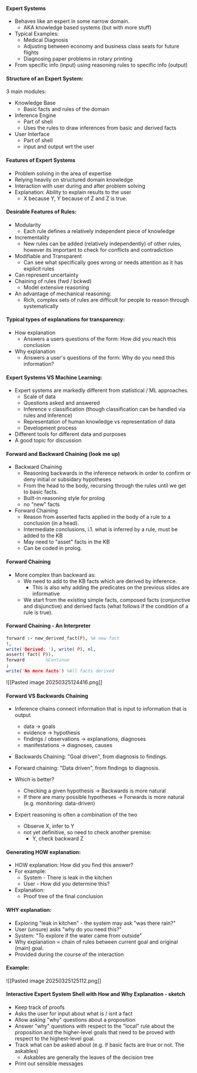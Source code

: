 #### Expert Systems
- Behaves like an expert in some narrow domain.
	- AKA knowledge based systems (but with more stuff)
- Typical Examples:
	- Medical Diagnosis
	- Adjusting between economy and business class seats for future flights
	- Diagnosing paper problems in rotary printing
- From specific info (input) using reasoning rules to specific info (output)

#### Structure of an Expert System:
3 main modules:
- Knowledge Base
	- Basic facts and rules of the domain
- Inference Engine
	- Part of shell
	- Uses the rules to draw inferences from basic and derived facts
- User Interface 
	- Part of shell
	- input and output wrt the user

#### Features of Expert Systems
- Problem solving in the area of expertise
- Relying heavily on structured domain knowledge
- Interaction with user during and after problem solving
- Explanation: Ability to explain results to the user
	- X because Y, Y because of Z and Z is true.

#### Desirable Features of Rules:
- Modularity
	- Each rule defines a relatively independent piece of knowledge
- Incrementality
	- New rules can be added (relatively independently) of other rules, however its important to check for conflicts and contradiction
- Modifiable and Transparent
	- Can see what specifically goes wrong or needs attention as it has explicit rules
- Can represent uncertainty
- Chaining of rules (fwd / bckwd)
	- Model extensive reasoning
- An advantage of mechanical reasoning:
	- Rich, complex sets of rules are difficult for people to reason through systematically

#### Typical types of explanations for transparency:
- How explanation
	- Answers a users questions of the form: How did you reach this conclusion
- Why explanation
	- Answers a user's questions of the form: Why do you need this information?

#### Expert Systems VS Machine Learning:
- Expert systems are markedly different from statistical / ML approaches.
	- Scale of data
	- Questions asked and answered
	- Inference v classification (though classification can be handled via rules and inference)
	- Representation of human knowledge vs representation of data
	- Development process
- Different tools for different data and purposes
- A good topic for discussion

#### Forward and Backward Chaining (look me up) 
- Backward Chaining
	- Reasoning backwards in the inference network in order to confirm or deny initial or subsidary hypotheses
	- From the head to the body, recursing through the rules until we get to basic facts.
	- Built-in reasoning style for prolog
	- no "new" facts
- Forward Chaining
	- Reason from asserted facts applied in the body of a rule to a conclusion (in a head).
	- Intermediate conclusions, i.1. what is inferred by a rule, must be added to the KB
	- May need to "asset" facts in the KB
	- Can be coded in prolog.

#### Forward Chaining
- More complex than backward as:
	- We need to add to the KB facts which are derived by inference. 
		- This is also why adding the predicates on the previous slides are informative
	- We start from the existing simple facts, composed facts (conjunctive and disjunctive) and derived facts (what follows if the condition of a rule is true).

#### Forward Chaining - An Interpreter
``` Prolog
forward :- new_derived_fact(P), %A new fact
!,
write('Derived: '), write( P), nl,
assert( fact( P)),
forward        %Continue
;
write('No more facts') %All facts derived
```
![[Pasted image 20250325124416.png]]

#### Forward VS Backwards Chaining
- Inference chains connect information that is input  to information that is output
	- data -> goals
	- evidence -> hypothesis
	- findings / observations -> explanations, diagnoses
	- manifestations -> diagnoses, causes
- Backwards Chaining: "Goal driven", from diagnosis to findings.
- Forward chaining: "Data driven", from findings to diagnosis.

- Which is better?
	- Checking a given hypothesis -> Backwards is more natural
	- If there are many possible hypotheses -> Forwards is more natural (e.g. monitoring: data-driven)
-  Expert reasoning is often a combination of the two
	- Observe X, infer to Y
	- not yet definitive, so need to check another premise:
		- Y, check backward Z

#### Generating HOW explanation:
- HOW explanation: How did you find this answer? 
- For example:
	- System - There is leak in the kitchen
	- User - How did you determine this?
- Explanation:
	- Proof tree of the final conclusion

#### WHY explanation:
- Exploring "leak in kitchen" - the system may ask "was there rain?"
- User (unsure) asks "why do you need this?"
- System: "To explore if the water came from outside"
- Why explanation = chain of rules between current goal and original (main) goal.
- Provided during the course of the interaction

#### Example:
![[Pasted image 20250325125112.png]]

#### Interactive Expert System Shell with How and Why Explanation - sketch
- Keep track of proofs
- Asks the user for input about what is / isnt a fact
- Allow asking "why" questions about a proposition
- Answer "why" questions with respect to the "local" rule about the proposition and the higher-level goals that need to be proved with respect to the highest-level goal.
- Track what can be asked about (e.g. if basic facts are true or not. The askables)
	- Askables are generally the leaves of the decision tree
- Print out sensible messages
